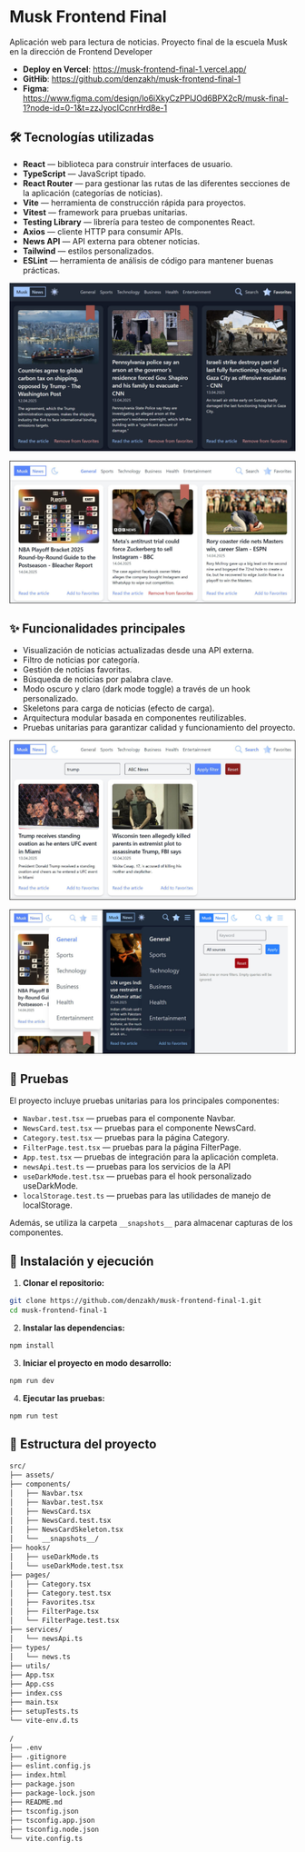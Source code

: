 # Musk Frontend Final

Aplicación web para lectura de noticias. Proyecto final de la escuela Musk en la dirección de Frontend Developer

-   **Deploy en Vercel**: https://musk-frontend-final-1.vercel.app/
-   **GitHib**: https://github.com/denzakh/musk-frontend-final-1
-   **Figma**: https://www.figma.com/design/lo6iXkyCzPPlJOd6BPX2cR/musk-final-1?node-id=0-1&t=zzJyocICcnrHrd8e-1

## 🛠 Tecnologías utilizadas

-   **React** — biblioteca para construir interfaces de usuario.
-   **TypeScript** — JavaScript tipado.
-   **React Router** — para gestionar las rutas de las diferentes secciones de la aplicación (categorías de noticias).
-   **Vite** — herramienta de construcción rápida para proyectos.
-   **Vitest** — framework para pruebas unitarias.
-   **Testing Library** — librería para testeo de componentes React.
-   **Axios** — cliente HTTP para consumir APIs.
-   **News API** — API externa para obtener noticias.
-   **Tailwind** — estilos personalizados.
-   **ESLint** — herramienta de análisis de código para mantener buenas prácticas.

![](https://github.com/denzakh/musk-frontend-final-1/raw/main/doc/desktop-dark.jpg)

![](https://github.com/denzakh/musk-frontend-final-1/raw/main/doc/desktop-white.jpg)

## ✨ Funcionalidades principales

-   Visualización de noticias actualizadas desde una API externa.
-   Filtro de noticias por categoría.
-   Gestión de noticias favoritas.
-   Búsqueda de noticias por palabra clave.
-   Modo oscuro y claro (dark mode toggle) a través de un hook personalizado.
-   Skeletons para carga de noticias (efecto de carga).
-   Arquitectura modular basada en componentes reutilizables.
-   Pruebas unitarias para garantizar calidad y funcionamiento del proyecto.

![](https://github.com/denzakh/musk-frontend-final-1/raw/main/doc/filter.jpg)

![](https://github.com/denzakh/musk-frontend-final-1/raw/main/doc/mobile.jpg)

## 🧪 Pruebas

El proyecto incluye pruebas unitarias para los principales componentes:

-   `Navbar.test.tsx` — pruebas para el componente Navbar.
-   `NewsCard.test.tsx` — pruebas para el componente NewsCard.
-   `Category.test.tsx` — pruebas para la página Category.
-   `FilterPage.test.tsx` — pruebas para la página FilterPage.
-   `App.test.tsx` — pruebas de integración para la aplicación completa.
-   `newsApi.test.ts` — pruebas para los servicios de la API
-   `useDarkMode.test.tsx` — pruebas para el hook personalizado useDarkMode.
-   `localStorage.test.ts` — pruebas para las utilidades de manejo de localStorage.

Además, se utiliza la carpeta `__snapshots__` para almacenar capturas de los componentes.

## 🚀 Instalación y ejecución

1. **Clonar el repositorio:**

```bash
git clone https://github.com/denzakh/musk-frontend-final-1.git
cd musk-frontend-final-1
```

2. **Instalar las dependencias:**

```bash
npm install
```

3. **Iniciar el proyecto en modo desarrollo:**

```bash
npm run dev
```

4. **Ejecutar las pruebas:**

```bash
npm run test
```

## 📁 Estructura del proyecto

```
src/
├── assets/
├── components/
│   ├── Navbar.tsx
│   ├── Navbar.test.tsx
│   ├── NewsCard.tsx
│   ├── NewsCard.test.tsx
│   ├── NewsCardSkeleton.tsx
│   └── __snapshots__/
├── hooks/
│   ├── useDarkMode.ts
│   └── useDarkMode.test.tsx
├── pages/
│   ├── Category.tsx
│   ├── Category.test.tsx
│   ├── Favorites.tsx
│   ├── FilterPage.tsx
│   └── FilterPage.test.tsx
├── services/
│   └── newsApi.ts
├── types/
│   └── news.ts
├── utils/
├── App.tsx
├── App.css
├── index.css
├── main.tsx
├── setupTests.ts
└── vite-env.d.ts

/
├── .env
├── .gitignore
├── eslint.config.js
├── index.html
├── package.json
├── package-lock.json
├── README.md
├── tsconfig.json
├── tsconfig.app.json
├── tsconfig.node.json
└── vite.config.ts
```
